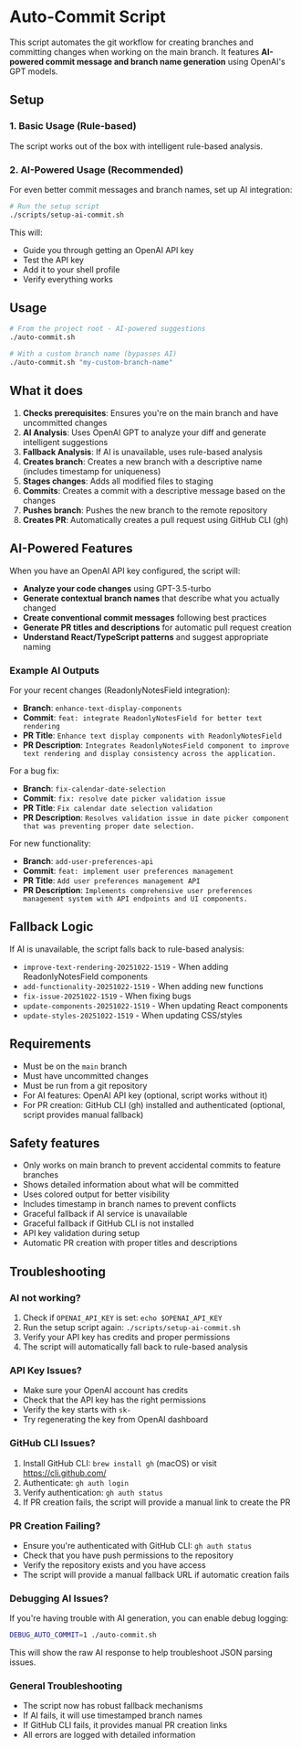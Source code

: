 # Auto-Commit Script

This script automates the git workflow for creating branches and committing changes when working on the main branch. It features **AI-powered commit message and branch name generation** using OpenAI's GPT models.

## Setup

### 1. Basic Usage (Rule-based)

The script works out of the box with intelligent rule-based analysis.

### 2. AI-Powered Usage (Recommended)

For even better commit messages and branch names, set up AI integration:

```bash
# Run the setup script
./scripts/setup-ai-commit.sh
```

This will:

- Guide you through getting an OpenAI API key
- Test the API key
- Add it to your shell profile
- Verify everything works

## Usage

```bash
# From the project root - AI-powered suggestions
./auto-commit.sh

# With a custom branch name (bypasses AI)
./auto-commit.sh "my-custom-branch-name"
```

## What it does

1. **Checks prerequisites**: Ensures you're on the main branch and have uncommitted changes
2. **AI Analysis**: Uses OpenAI GPT to analyze your diff and generate intelligent suggestions
3. **Fallback Analysis**: If AI is unavailable, uses rule-based analysis
4. **Creates branch**: Creates a new branch with a descriptive name (includes timestamp for uniqueness)
5. **Stages changes**: Adds all modified files to staging
6. **Commits**: Creates a commit with a descriptive message based on the changes
7. **Pushes branch**: Pushes the new branch to the remote repository
8. **Creates PR**: Automatically creates a pull request using GitHub CLI (gh)

## AI-Powered Features

When you have an OpenAI API key configured, the script will:

- **Analyze your code changes** using GPT-3.5-turbo
- **Generate contextual branch names** that describe what you actually changed
- **Create conventional commit messages** following best practices
- **Generate PR titles and descriptions** for automatic pull request creation
- **Understand React/TypeScript patterns** and suggest appropriate naming

### Example AI Outputs

For your recent changes (ReadonlyNotesField integration):

- **Branch**: `enhance-text-display-components`
- **Commit**: `feat: integrate ReadonlyNotesField for better text rendering`
- **PR Title**: `Enhance text display components with ReadonlyNotesField`
- **PR Description**: `Integrates ReadonlyNotesField component to improve text rendering and display consistency across the application.`

For a bug fix:

- **Branch**: `fix-calendar-date-selection`
- **Commit**: `fix: resolve date picker validation issue`
- **PR Title**: `Fix calendar date selection validation`
- **PR Description**: `Resolves validation issue in date picker component that was preventing proper date selection.`

For new functionality:

- **Branch**: `add-user-preferences-api`
- **Commit**: `feat: implement user preferences management`
- **PR Title**: `Add user preferences management API`
- **PR Description**: `Implements comprehensive user preferences management system with API endpoints and UI components.`

## Fallback Logic

If AI is unavailable, the script falls back to rule-based analysis:

- `improve-text-rendering-20251022-1519` - When adding ReadonlyNotesField components
- `add-functionality-20251022-1519` - When adding new functions
- `fix-issue-20251022-1519` - When fixing bugs
- `update-components-20251022-1519` - When updating React components
- `update-styles-20251022-1519` - When updating CSS/styles

## Requirements

- Must be on the `main` branch
- Must have uncommitted changes
- Must be run from a git repository
- For AI features: OpenAI API key (optional, script works without it)
- For PR creation: GitHub CLI (gh) installed and authenticated (optional, script provides manual fallback)

## Safety features

- Only works on main branch to prevent accidental commits to feature branches
- Shows detailed information about what will be committed
- Uses colored output for better visibility
- Includes timestamp in branch names to prevent conflicts
- Graceful fallback if AI service is unavailable
- Graceful fallback if GitHub CLI is not installed
- API key validation during setup
- Automatic PR creation with proper titles and descriptions

## Troubleshooting

### AI not working?

1. Check if `OPENAI_API_KEY` is set: `echo $OPENAI_API_KEY`
2. Run the setup script again: `./scripts/setup-ai-commit.sh`
3. Verify your API key has credits and proper permissions
4. The script will automatically fall back to rule-based analysis

### API Key Issues?

- Make sure your OpenAI account has credits
- Check that the API key has the right permissions
- Verify the key starts with `sk-`
- Try regenerating the key from OpenAI dashboard

### GitHub CLI Issues?

1. Install GitHub CLI: `brew install gh` (macOS) or visit <https://cli.github.com/>
2. Authenticate: `gh auth login`
3. Verify authentication: `gh auth status`
4. If PR creation fails, the script will provide a manual link to create the PR

### PR Creation Failing?

- Ensure you're authenticated with GitHub CLI: `gh auth status`
- Check that you have push permissions to the repository
- Verify the repository exists and you have access
- The script will provide a manual fallback URL if automatic creation fails

### Debugging AI Issues?

If you're having trouble with AI generation, you can enable debug logging:

```bash
DEBUG_AUTO_COMMIT=1 ./auto-commit.sh
```

This will show the raw AI response to help troubleshoot JSON parsing issues.

### General Troubleshooting

- The script now has robust fallback mechanisms
- If AI fails, it will use timestamped branch names
- If GitHub CLI fails, it provides manual PR creation links
- All errors are logged with detailed information
